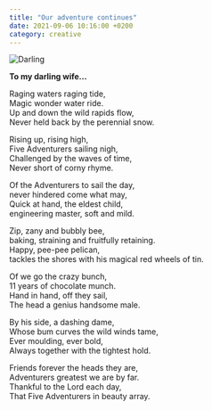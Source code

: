 ```yaml
---
title: "Our adventure continues"
date: 2021-09-06 10:16:00 +0200
category: creative
---
```


![Darling](/images/darling.jpg) 

**To my darling wife...**

Raging waters raging tide,\
Magic wonder water ride.\
Up and down the wild rapids flow,\
Never held back by the perennial snow.

Rising up, rising high,  
Five Adventurers sailing nigh,  
Challenged by the waves of time,  
Never short of corny rhyme.

Of the Adventurers to sail the day,  
never hindered come what may,  
Quick at hand, the eldest child,  
engineering master, soft and mild.

Zip, zany and bubbly bee,  
baking, straining and fruitfully retaining.  
Happy, pee-pee pelican,  
tackles the shores with his magical red wheels of tin.

Of we go the crazy bunch,  
11 years of chocolate munch.  
Hand in hand, off they sail,  
The head a genius handsome male.

By his side, a dashing dame,  
Whose bum curves the wild winds tame,  
Ever moulding, ever bold,  
Always together with the tightest hold.

Friends forever the heads they are,  
Adventurers greatest we are by far.  
Thankful to the Lord each day,  
That Five Adventurers in beauty array.
